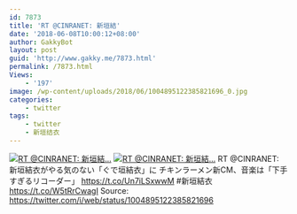 ```yaml
---
id: 7873
title: 'RT @CINRANET: 新垣結'
date: '2018-06-08T10:00:12+08:00'
author: GakkyBot
layout: post
guid: 'http://www.gakky.me/7873.html'
permalink: /7873.html
Views:
    - '197'
image: /wp-content/uploads/2018/06/1004895122385821696_0.jpg
categories:
    - twitter
tags:
    - twitter
    - 新垣结衣
---
```


[![RT @CINRANET: 新垣結...](http://www.yui-aragaki.org/wp-content/uploads/2018/06/1004895122385821696_0.jpg)](http://www.yui-aragaki.org/wp-content/uploads/2018/06/1004895122385821696_0.jpg)
[![RT @CINRANET: 新垣結...](http://www.yui-aragaki.org/wp-content/uploads/2018/06/1004895122385821696_1.jpg)](http://www.yui-aragaki.org/wp-content/uploads/2018/06/1004895122385821696_1.jpg)
RT @CINRANET: 新垣結衣がやる気のない「ぐで垣結衣」に チキンラーメン新CM、音楽は「下手すぎるリコーダー」
https://t.co/Un7iLSxwwM
\#新垣結衣 https://t.co/W5tRrCwagI
Source: <https://twitter.com/i/web/status/1004895122385821696>
